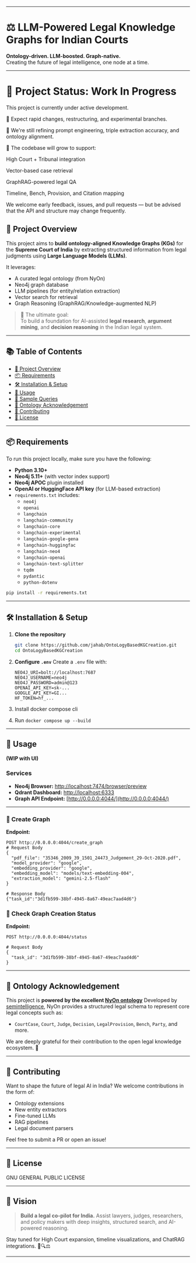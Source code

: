 

---

# ⚖️ LLM-Powered Legal Knowledge Graphs for Indian Courts
 **Ontology-driven. LLM-boosted. Graph-native.**  
Creating the future of legal intelligence, one node at a time.

---


# 🚧 Project Status: Work In Progress
This project is currently under active development.

🧪 Expect rapid changes, restructuring, and experimental branches.

🧠 We're still refining prompt engineering, triple extraction accuracy, and ontology alignment.

🧵 The codebase will grow to support:

High Court + Tribunal integration

Vector-based case retrieval

GraphRAG-powered legal QA

Timeline, Bench, Provision, and Citation mapping

We welcome early feedback, issues, and pull requests — but be advised that the API and structure may change frequently.
## 🧠 Project Overview

This project aims to **build ontology-aligned Knowledge Graphs (KGs)** for the **Supreme Court of India** by extracting structured information from legal judgments using **Large Language Models (LLMs)**.

It leverages:
- A curated legal ontology (from NyOn)
- Neo4j graph database
- LLM pipelines (for entity/relation extraction)
- Vector search for retrieval
- Graph Reasoning (GraphRAG/Knowledge-augmented NLP)

> 🧬 The ultimate goal:  
> To build a foundation for AI-assisted **legal research**, **argument mining**, and **decision reasoning** in the Indian legal system.

---

## 📚 Table of Contents

- [🧠 Project Overview](#-project-overview)
- [📦 Requirements](#-requirements)
- [🛠️ Installation & Setup](#️-installation--setup)
- [🚀 Usage](#-usage)
- [🧩 Sample Queries](#-sample-queries)
- [📐 Ontology Acknowledgement](#-ontology-acknowledgement)
- [🤝 Contributing](#-contributing)
- [📄 License](#-license)

---

## 📦 Requirements

To run this project locally, make sure you have the following:

- **Python 3.10+**
- **Neo4j 5.11+** (with vector index support)
- **Neo4j APOC** plugin installed
- **OpenAI or HuggingFace API key** (for LLM-based extraction)
- `requirements.txt` includes:
  - `neo4j`
  - `openai`
  - `langchain`
  - `langchain-community`
  - `langchain-core`
  - `langchain-experimental`
  - `langchain-google-gena`
  - `langchain-huggingfac`
  - `langchain-neo4`
  - `langchain-openai`
  - `langchain-text-splitter`
  - `tqdm`
  - `pydantic`
  - `python-dotenv`

```bash
pip install -r requirements.txt
````

---

## 🛠️ Installation & Setup

1. **Clone the repository**

   ```bash
   git clone https://github.com/jahab/OntoLogyBasedKGCreation.git
   cd OntoLogyBasedKGCreation
   ```

2. **Configure `.env`**
   Create a `.env` file with:

   ```
   NEO4J_URI=bolt://localhost:7687
   NEO4J_USERNAME=neo4j
   NEO4J_PASSWORD=admin@123
   OPENAI_API_KEY=sk-...
   GOOGLE_API_KEY=GI...
   HF_TOKEN=hf_...
   ```
3. Install docker compose cli

3. Run ```docker compose up --build ```
---

## 🚀 Usage
**(WIP with UI)**

### Services
- **Neo4j Browser:** [http://localhost:7474/browser/preview](http://localhost:7474/browser/preview)  
- **Qdrant Dashboard:** [http://localhost:6333](http://localhost:6333)  
- **Graph API Endpoint:** [http://0.0.0.0:4044/](http://0.0.0.0:4044/)  

---

### 🔹 Create Graph
**Endpoint:**  
```http
POST http://0.0.0.0:4044/create_graph
# Request Body
{
  "pdf_file": "35346_2009_39_1501_24473_Judgement_29-Oct-2020.pdf",
  "model_provider": "google",
  "embedding_provider": "google",
  "embedding_model": "models/text-embedding-004",
  "extraction_model": "gemini-2.5-flash"
}

# Response Body
{"task_id":"3d1fb599-38bf-4945-8a67-49eac7aad4d6"}
```
### 🔹 Check Graph Creation Status
**Endpoint:**  
```http
POST http://0.0.0.0:4044/status

# Request Body
{
  "task_id": "3d1fb599-38bf-4945-8a67-49eac7aad4d6"
}
```
 ---

## 📐 Ontology Acknowledgement

This project is **powered by the excellent [NyOn ontology](https://github.com/semintelligence/NyOn)**
Developed by [semintelligence](https://github.com/semintelligence), NyOn provides a structured legal schema to represent core legal concepts such as:

* `CourtCase`, `Court`, `Judge`, `Decision`, `LegalProvision`, `Bench`, `Party`, and more.

We are deeply grateful for their contribution to the open legal knowledge ecosystem. 🙏

---

## 🤝 Contributing

Want to shape the future of legal AI in India?
We welcome contributions in the form of:

* Ontology extensions
* New entity extractors
* Fine-tuned LLMs
* RAG pipelines
* Legal document parsers

Feel free to submit a PR or open an issue!

---

## 📄 License

GNU GENERAL PUBLIC LICENSE

---

## 🚀 Vision

> **Build a legal co-pilot for India.**
> Assist lawyers, judges, researchers, and policy makers with deep insights, structured search, and AI-powered reasoning.

Stay tuned for High Court expansion, timeline visualizations, and ChatRAG integrations. 🧾🔍⚖️

---

